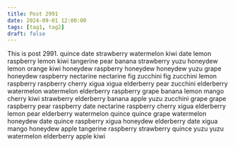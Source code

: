```yaml
---
title: Post 2991
date: 2024-09-01 12:00:00
tags: [tag1, tag2]
draft: false
---
```

This is post 2991.
quince
date
strawberry
watermelon
kiwi
date
lemon
raspberry
lemon
kiwi
tangerine
pear
banana
strawberry
yuzu
honeydew
lemon
orange
kiwi
honeydew
raspberry
honeydew
honeydew
yuzu
grape
honeydew
raspberry
nectarine
nectarine
fig
zucchini
fig
zucchini
lemon
raspberry
raspberry
cherry
xigua
xigua
elderberry
pear
zucchini
elderberry
watermelon
watermelon
elderberry
raspberry
grape
banana
lemon
mango
cherry
kiwi
strawberry
elderberry
banana
apple
yuzu
zucchini
grape
grape
raspberry
pear
raspberry
date
nectarine
raspberry
cherry
xigua
elderberry
lemon
pear
elderberry
watermelon
quince
quince
grape
watermelon
honeydew
date
quince
raspberry
xigua
honeydew
elderberry
date
xigua
mango
honeydew
apple
tangerine
raspberry
strawberry
quince
yuzu
yuzu
watermelon
elderberry
apple
kiwi

